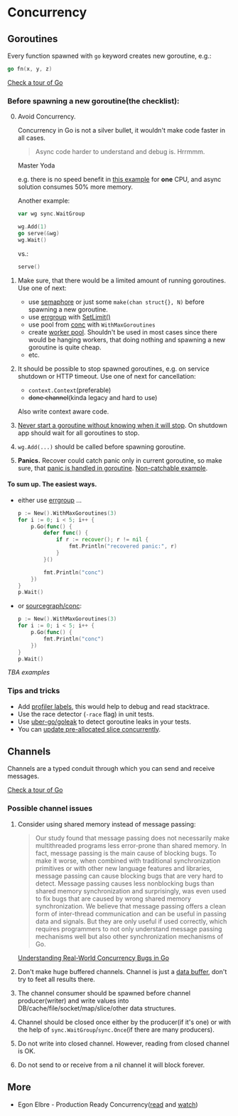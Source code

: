 # Concurrency

## Goroutines

Every function spawned with `go` keyword creates new goroutine, e.g.:
```go
go fn(x, y, z)
```
[Check a tour of Go](https://go.dev/tour/concurrency/1)

### Before spawning a new goroutine(the checklist):

0. Avoid Concurrency.

    Concurrency in Go is not a silver bullet, it wouldn't make code faster in all cases.

    > Async code harder to understand and debug is. Hrrmmm.

    Master Yoda

    e.g. there is no speed benefit in [this example](examples/md5/README.md) for **one** CPU,
    and async solution consumes 50% more memory.

    Another example:
    ```go
    var wg sync.WaitGroup

    wg.Add(1)
    go serve(&wg)
    wg.Wait()
    ```
   
    vs.:
    ```go
    serve()
    ```

1. Make sure, that there would be a limited amount of running goroutines. Use one of next:
   - use [semaphore](https://pkg.go.dev/golang.org/x/sync/semaphore) or just some `make(chan struct{}, N)` before spawning a new goroutine. 
   - use [errgroup](https://pkg.go.dev/golang.org/x/sync/errgroup) with [SetLimit()](https://pkg.go.dev/golang.org/x/sync/errgroup#Group.SetLimit)
   - use pool from [conc](https://github.com/sourcegraph/conc) with `WithMaxGoroutines`
   - create [worker pool](https://gobyexample.com/worker-pools). Shouldn't be used in most cases since there would be hanging workers, that doing nothing and spawning a new goroutine is quite cheap.
   - etc.

1. It should be possible to stop spawned goroutines, e.g. on service shutdown or HTTP timeout. Use one of next for cancellation:
    - `context.Context`(preferable)
    - ~~done channel~~(kinda legacy and hard to use)

    Also write context aware code.

1. [Never start a goroutine without knowing when it will stop](https://dave.cheney.net/practical-go/presentations/gophercon-singapore-2019.html#_never_start_a_goroutine_without_knowing_when_it_will_stop).
On shutdown app should wait for all goroutines to stop.

1. `wg.Add(...)` should be called before spawning goroutine.

1. **Panics.** Recover could catch panic only in current goroutine, so make sure, that [panic is handled in goroutine](https://medium.com/codex/handle-panic-in-go-routine-54b82d6013d3).
[Non-catchable example](https://play.golang.com/p/lVfDUZTz4ji).

#### To sum up. The easiest ways.
- either use [errgroup](https://pkg.go.dev/golang.org/x/sync/errgroup) ...
    ```go
    p := New().WithMaxGoroutines(3)
    for i := 0; i < 5; i++ {
        p.Go(func() {
            defer func() {
		        if r := recover(); r != nil {
			        fmt.Println("recovered panic:", r)
		        }
	        }()
  
            fmt.Println("conc")
        })
    }
    p.Wait()
    ```

- or [sourcegraph/conc](https://github.com/sourcegraph/conc):
    ```go
    p := New().WithMaxGoroutines(3)
    for i := 0; i < 5; i++ {
        p.Go(func() {  
            fmt.Println("conc")
        })
    }
    p.Wait()
    ```

_TBA examples_

### Tips and tricks

- Add [profiler labels](https://rakyll.org/profiler-labels/), this would help to debug and read stacktrace.
- Use the race detector (`-race` flag) in unit tests.
- Use [uber-go/goleak](https://github.com/uber-go/goleak) to detect goroutine leaks in your tests.
- You can [update pre-allocated slice concurrently](https://stackoverflow.com/questions/49879322/can-i-concurrently-write-different-slice-elements).

## Channels

Channels are a typed conduit through which you can send and receive messages.

[Check a tour of Go](https://go.dev/tour/concurrency/2)

### Possible channel issues

1. Consider using shared memory instead of message passing:

    >  Our study found that message passing does not necessarily make multithreaded programs less error-prone than shared memory.
       In fact, message passing is the main cause of blocking bugs.
       To make it worse, when combined with traditional synchronization primitives or with other new language features
       and libraries, message passing can cause blocking bugs that
       are very hard to detect. Message passing causes less nonblocking bugs than shared memory synchronization and surprisingly, was even used to fix bugs that are caused by wrong
       shared memory synchronization. We believe that message
       passing offers a clean form of inter-thread communication
       and can be useful in passing data and signals. But they are
       only useful if used correctly, which requires programmers
       to not only understand message passing  mechanisms well
       but also other synchronization mechanisms of Go.

    [Understanding Real-World Concurrency Bugs in Go](https://songlh.github.io/paper/go-study.pdf)

2. Don't make huge buffered channels. Channel is just a [data buffer](https://en.wikipedia.org/wiki/Data_buffer),
don't try to feet all results there.

3. The channel consumer should be spawned before channel producer(writer) and write values into DB/cache/file/socket/map/slice/other data structures. 

4. Channel should be closed once either by the producer(if it's one)
or with the help of `sync.WaitGroup`/`sync.Once`(if there are many producers).

5. Do not write into closed channel. However, reading from closed channel is OK.

6. Do not send to or receive from a nil channel it will block forever.

## More

- Egon Elbre - Production Ready Concurrency([read](https://www.storj.io/blog/production-concurrency) and [watch](https://www.youtube.com/watch?v=qq3gu0JQ0yU))
